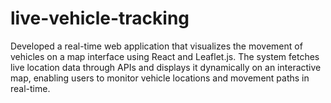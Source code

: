 # live-vehicle-tracking
Developed a real-time web application that visualizes the movement of vehicles on a map interface using React and Leaflet.js. The system fetches live location data through APIs and displays it dynamically on an interactive map, enabling users to monitor vehicle locations and movement paths in real-time.
